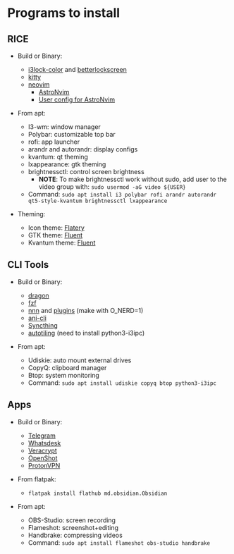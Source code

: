 # Programs to install

## RICE

- Build or Binary:

  - [i3lock-color](https://github.com/Raymo111/i3lock-color#building-i3lock-color) and [betterlockscreen](https://github.com/betterlockscreen/betterlockscreen#installation)
  - [kitty](https://sw.kovidgoyal.net/kitty/binary/)
  - [neovim](https://github.com/neovim/neovim/releases)
    - [AstroNvim](https://github.com/AstroNvim/AstroNvim)
    - [User config for AstroNvim](https://github.com/phuoc101/astronvim_config)

- From apt:

  - I3-wm: window manager
  - Polybar: customizable top bar
  - rofi: app launcher
  - arandr and autorandr: display configs
  - kvantum: qt theming
  - lxappearance: gtk theming
  - brightnessctl: control screen brightness
    - **NOTE**: To make brightnessctl work without sudo, add user to the video group with: `sudo usermod -aG video ${USER}`
  - Command: `sudo apt install i3 polybar rofi arandr autorandr qt5-style-kvantum brightnessctl lxappearance`

- Theming:

  - Icon theme: [Flatery](https://www.pling.com/p/1332404/)
  - GTK theme: [Fluent](https://www.pling.com/p/1477941/)
  - Kvantum theme: [Fluent](https://www.pling.com/p/1499836/)

## CLI Tools

- Build or Binary:

  - [dragon](https://github.com/mwh/dragon)
  - [fzf](https://github.com/junegunn/fzf#using-git)
  - [nnn](https://github.com/jarun/nnn/tree/master) and [plugins](https://github.com/jarun/nnn/blob/master/plugins/README.md) (make with O_NERD=1)
  - [ani-cli](https://github.com/pystardust/ani-cli)
  - [Syncthing](https://syncthing.net/downloads/)
  - [autotiling](https://github.com/nwg-piotr/autotiling) (need to install python3-i3ipc)

- From apt:

  - Udiskie: auto mount external drives
  - CopyQ: clipboard manager
  - Btop: system monitoring
  - Command: `sudo apt install udiskie copyq btop python3-i3ipc`

## Apps

- Build or Binary:

  - [Telegram](https://desktop.telegram.org/)
  - [Whatsdesk](https://gitlab.com/zerkc/whatsdesk)
  - [Veracrypt](https://www.veracrypt.fr/en/Downloads.html)
  - [OpenShot](https://www.openshot.org/ppa/)
  - [ProtonVPN](https://protonvpn.com/support/linux-vpn-tool/#debian)

- From flatpak:

  - `flatpak install flathub md.obsidian.Obsidian`

- From apt:

  - OBS-Studio: screen recording
  - Flameshot: screenshot+editing
  - Handbrake: compressing videos
  - Command: `sudo apt install flameshot obs-studio handbrake`
